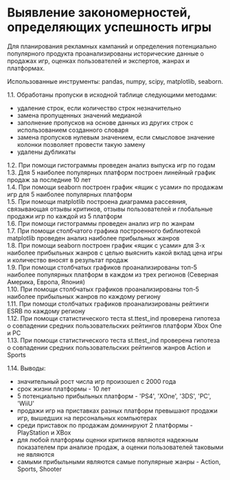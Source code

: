 # Выявление закономерностей, определяющих успешность игры
Для планирования рекламных кампаний и определения потенциально популярного продукта проанализированы исторические данные о продажах игр, оценках пользователей и экспертов, жанрах и платформах.<br>

Использованные инструменты: pandas, numpy, scipy, matplotlib, seaborn.<br>

1.1.	Обработаны пропуски в исходной таблице следующими методами:
- удаление строк, если количество строк незначительно
- замена пропущенных значений медианой
- заполнение пропусков на основе данных из других строк с использованием созданного словаря
- замена пропусков нулевым значением, если смысловое значение колонки позволяет провести такую замену
- удалены дубликаты<br>

1.2.	При помощи гистограммы проведен анализ выпуска игр по годам<br>
1.3.	Для 5 наиболее популярных платформ построен линейный график продаж за последние 10 лет<br>
1.4.	При помощи seaborn построен график «ящик с усами» по продажам игр для 5 наиболее популярных платформ<br>
1.5.	При помощи matplotlib построена диаграмма рассеяния, связывающая отзывы критиков, отзывы пользователей и глобальные продажи игр по каждой из 5 платформ<br>
1.6.	При помощи гистограммы проведен анализ игр по жанрам<br>
1.7.	При помощи столбчатого графика построенного библиотекой matplotlib проведен анализ наиболее прибыльных жанров<br>
1.8.	При помощи seaborn построен график «ящик с усами» для 3-х наиболее прибыльных жанров с целью выяснить какой вклад цена игры и количество вносят в результат продаж<br>
1.9.	При помощи столбчатых графиков проанализированы топ-5 наиболее популярных платформ в каждом из трех регионов (Северная Америка, Европа, Япония)<br>
1.10.	При помощи столбчатых графиков проанализированы топ-5 наиболее прибыльных жанров по каждому региону<br>
1.11.	При помощи столбчатых графиков проанализированы рейтинги ESRB по каждому региону<br>
1.12.	При помощи статистического теста st.ttest_ind проверена гипотеза о совпадении средних пользовательских рейтингов платформ Xbox One и PC<br>
1.13.	При помощи статистического теста st.ttest_ind проверена гипотеза о совпадении средних пользовательских рейтингов жанров Action и Sports<br>

1.14.	Выводы:
- значительный рост числа игр произошел с 2000 года
- срок жизни платформы - 10 лет
- 5 потенциально прибыльных платформ - 'PS4', 'XOne', '3DS', 'PC', 'WiiU'
- продажи игр на приставках разных платформ превышают продажи игр, вышедших на персональных компьютерах
- среди приставок по продажам доминируют 2 платформы - PlayStation и XBox
- для любой платформы оценки критиков являются надежным показателем при анализе продаж, а оценки пользователей таковыми не являются
- самыми прибыльными являются самые популярные жанры - Action, Sports, Shooter

